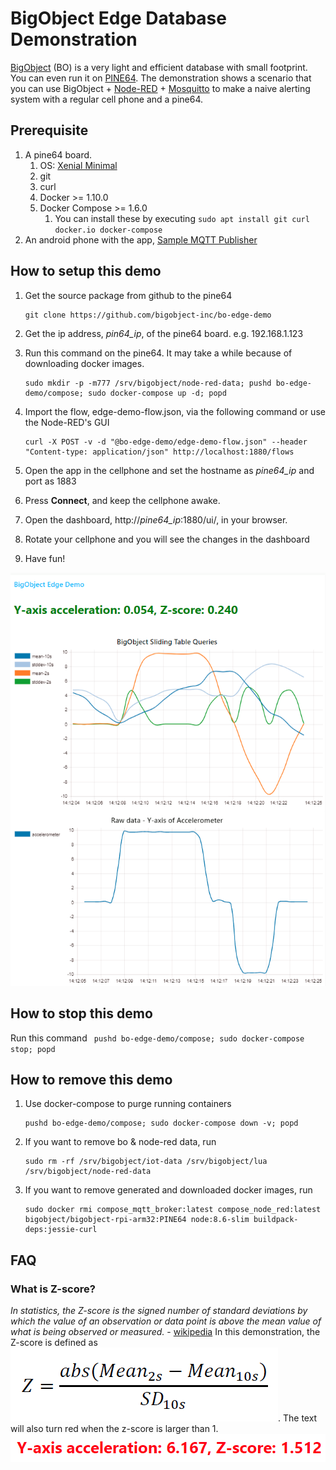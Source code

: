 # BigObject Edge Database Demonstration

[BigObject](http://www.bigobject.io) (BO) is a very light and efficient database with small footprint. 
You can even run it on [PINE64](https://www.pine64.org/). 
The demonstration shows a scenario that you can use BigObject + [Node-RED](https://nodered.org/) + [Mosquitto](https://mosquitto.org/) to make a naive alerting system with a regular cell phone and a pine64. 

## Prerequisite
1. A pine64 board. 
	1. OS: [Xenial Minimal](http://wiki.pine64.org/index.php/Pine_A64_Software_Release#Xenial_Minimal_Image)
	1. git
	1. curl
	1. Docker >= 1.10.0
	1. Docker Compose >= 1.6.0 
		1. You can install these by executing ``` sudo apt install git curl docker.io docker-compose ```
1. An android phone with the app, [Sample MQTT Publisher](https://play.google.com/store/apps/details?id=com.hoop.accelerometer) 

## How to setup this demo
1. Get the source package from github to the pine64
	``` 
	git clone https://github.com/bigobject-inc/bo-edge-demo 
	```
1. Get the ip address, *pin64_ip*, of the pine64 board. e.g. 192.168.1.123 
1. Run this command on the pine64. It may take a while because of downloading docker images.  
	``` 
	sudo mkdir -p -m777 /srv/bigobject/node-red-data; pushd bo-edge-demo/compose; sudo docker-compose up -d; popd 
	```

1. Import the flow, edge-demo-flow.json, via the following command or use the Node-RED's GUI
	``` 
	curl -X POST -v -d "@bo-edge-demo/edge-demo-flow.json" --header "Content-type: application/json" http://localhost:1880/flows 
	```

1. Open the app in the cellphone and set the hostname as *pine64_ip* and port as 1883
1. Press **Connect**, and keep the cellphone awake. 
1. Open the dashboard, http://*pine64_ip*:1880/ui/, in your browser. 
1. Rotate your cellphone and you will see the changes in the dashboard
1. Have fun!

![screenshot1](https://raw.githubusercontent.com/bigobject-inc/bo-edge-demo/master/images/screenshot1.png)

## How to stop this demo 
Run this command 
	``` 
	pushd bo-edge-demo/compose; sudo docker-compose stop; popd 
	```

## How to remove this demo
1. Use docker-compose to purge running containers
	``` 
	pushd bo-edge-demo/compose; sudo docker-compose down -v; popd 
	```

1. If you want to remove bo & node-red data, run
	``` 
	sudo rm -rf /srv/bigobject/iot-data /srv/bigobject/lua /srv/bigobject/node-red-data 
	```

1. If you want to remove generated and downloaded docker images, run 
	``` 
	sudo docker rmi compose_mqtt_broker:latest compose_node_red:latest bigobject/bigobject-rpi-arm32:PINE64 node:8.6-slim buildpack-deps:jessie-curl 
	```
## FAQ
### What is Z-score?
*In statistics, the Z-score is the signed number of standard deviations by which the value of an observation or data point is above the mean value of what is being observed or measured.* - [wikipedia](https://en.wikipedia.org/wiki/Standard_score)
In this demonstration, the Z-score is defined as ![Z-socre](https://raw.githubusercontent.com/bigobject-inc/bo-edge-demo/master/images/z-score.png). The text will also turn red when the z-score is larger than 1. 
![screenshot2](https://raw.githubusercontent.com/bigobject-inc/bo-edge-demo/master/images/screenshot2.png)

